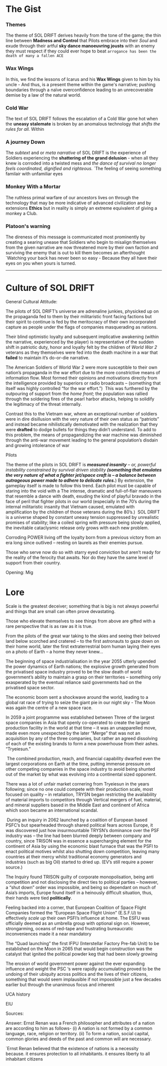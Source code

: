 
# The Gist

### Themes 

The theme of SOL DRIFT derives heavily from the tone of the game; the thin line between **Madness and Control** that Pilots embrace into their *Soul* and exude through their artful **sky dance manoeuvring jousts** with an enemy they must respect if they could ever hope to beat `arrogance has been the death of many a fallen ACE` 
### Wax Wings 
In this, we find the lessons of Icarus and his **Wax Wings** given to him by his uncle - And thus, is a present theme within the game's narrative; pushing boundaries through a naïve overconfidence leading to an unrecoverable demise by a law of the natural world.
### Cold War 
The text of SOL DRIFT follows the escalation of a Cold War gone hot when the **uneasy stalemate** is broken by an anomalous technology that *shifts the rules for all.* 
Within 
### A journey Down 
The *subtext* and or *meta narrative* of SOL DRIFT is the experience of Soldiers experiencing the **shattering of the grand delusion** - when all they knew is corroded into a twisted mess and *the dance of survival no longer feels coordinated, dignified and righteous.* `The feeling of seeing something familair with unfamiliar eyes 
### Monkey With a Mortar 
The ruthless primal warfare of our ancestors lives on through the technology that may be more indicative of advanced civilization and by extensions **Ethics** but in reality is simply an extreme equivalent of giving a monkey a Club.
### Platoon's warning
The direness of this message is communicated most prominently by creating a searing unease that Soldiers who begin to misalign themselves from the given narrative are now threatened more by their own faction and surviving the enemy that is out to kill them becomes an afterthought `Watching your back has never been so easy - Because they all have their eyes on you when yours is turned.

---

# Culture of SOL DRIFT

General Cultural Attitude:

The pilots of SOL DRIFT’s universe are adrenaline junkies, physicked up on the propaganda fed to them by their militaristic front facing factions but their spirit to continue is fed by the meritocracy of their own incorporated capture as people under the flags of companies masquerading as nations.

Their blind optimistic loyalty and subsequent implicative awakening (within the narrative, experienced by the player) is representative of the sudden shift in patriotic duty, honor and loyalty felt by the children of _World War 2_ veterans as they themselves were fed into the death machine in a war that **failed** to maintain it’s do-or-die narrative.

The American Soldiers of World War 2 were more susceptible to their own nation’s propaganda in the war effort due to the more constrictive means of information flow. Most formed their opinions and motivations directly from the intelligence provided by superiors or radio broadcasts – (something that itself was highly controlled “for the war effort.”)  This was furthered by the outpouring of support from the _home front_; the population was rallied through the soldering fires of the pearl harbor attacks, helping to solidify the legitimacy of the threat internally.

Contrast this to the Vietnam war, where an exceptional number of soldiers were in dire disillusion with the very nature of their own status as “patriots” and instead became nihilistically demotivated with the realization that they were **drafted** to dodge bullets for things they didn’t understand. To add to this problem, the means of propagandizing the war machine was diminished through the anti-war movement leading to the general population’s disdain and growing intolerance of war

Pilots

The theme of the pilots in SOL DRIFT is **_measured insanity_** – _or, powerful instability constrained by survival driven stability **(something that emulates the very nature of what a fighter jet/space craft is – a balance between outrageous power made to adhere to delicate rules.**_) By extension, the gameplay itself is made to follow this trend. Each pilot must be capable of staring into the void with a The intense, dramatic and full-of-flair maneuvers that resemble a dance with death, exuding the kind of playful bravado in the face of peril that fighter pilots in our world (especially in the 70’s during the internal militaristic insanity that Vietnam caused, emulated with amplification by the children of those veterans during the 80’s.)  SOL DRIFT is a universe shaped by constant uneasy tension suppressed by unrealistic promises of stability; like a coiled spring with pressure being slowly applied, the inevitable cataclysmic release only grows with each new problem. 

Corroding POWER living off the loyalty born from a previous victory from an era long since outlived – resting on laurels as their enemies pursue.

Those who serve now do so with starry eyed conviction but aren’t ready for the reality of the ferocity that awaits. Nor do they have the same level of support from their country.

Opening: Mig


# Lore

Scale is the greatest deceiver; something that is big is not always powerful and things that are small can often prove devastating.

Those who elevate themselves to see things from above are gifted with a rare perspective that is as raw as it is true.

From the pilots of the great war taking to the skies and seeing their beloved land below scorched and cratered – to the first astronauts to gaze down on their home world, later the first extraterrestrial born human laying their eyes on a photo of Earth – a home they never knew…

The beginning of space industrialisation in the year 2055 utterly upended the power dynamics of Earth nations; the explosive growth generated from the privatised space industry proved to be the slow death of world government’s ability to maintain a grasp on their territories – something only exasperated by the eventual reliance said governments had on the privatised space sector.

The economic boom sent a shockwave around the world, leading to a global rat race of trying to seize the giant pie in our night sky - The Moon was again the centre of a new space race.

In 2059 a joint programme was established between Three of the largest space companies in Asia that openly co-operated to create the largest production facility in the world at that time – it was an unapparelled move, made even more unexpected by the later “Merge” that was not an acquisition by any of the three companies, but rather an agreed dissolving of each of the existing brands to form a new powerhouse from their ashes. “Tryeiesun.”

 The combined production, reach, and financial capability dwarfed even the largest corporations on Earth at the time, putting immense pressure on other competing companies in the space industry to avoid being shunted out of the market by what was evolving into a continental sized opponent.

There was a lot of unfair market cornering from Tryeiesun in the years following; since no one could compete with their production scale, most focused on quality – in retaliation, TRYSN began restricting the availability of material imports to competitors through Vertical mergers of fuel, material, and mineral suppliers based in the Middle East and continent of Africa which soon became an international scandal.

 During an inquiry in 2062 launched by a coalition of European based PSFC’s but spearheaded through shared political fears across Europe, it was discovered just how insurmountable TRYSN’s dominance over the PSF industry was – the line had been blurred deeply between company and country, since TRISON was in essence a supercharging element for the continent of Asia by using the economic blast furnace that was the PSFI to enact political motives whilst also shutting down competition, leaving many countries at their mercy whilst traditional economy generators and industries (such as big Oil) started to dried up. (EV’s still require a power source.)

The Inquiry found TRISON guilty of corporate monopolisation, being anti competition and not disclosing the direct ties to political parties – however, a “shut down” order was impossible, and being so dependant on much of Asia’s imports, Europe found itself in a heinously difficult situation, thus, their hands were tied **politically**.

Feeling backed into a corner, that European Coalition of Space Flight Companies formed the “European Space Flight Union” (E.S.F.U) to effectively _scale up_ their own PSFI’s influence at home. The ESFU was officially deemed as an umbrella group with optional sign on. However, strongarming, oceans of red-tape and frustrating bureaucratic inconveniences made it a near mandatory

The “Quad launching” the first IFPU (Interstellar Factory Pre-fab Unit) to be established on the Moon in 2065 that would begin construction was the catalyst that ignited the political powder keg that had been slowly growing

The erosion of world government power against the ever expanding influence and weight the PSC ‘s were rapidly accumulating proved to be the undoing of their ubiquity across politics and the lives of their citizens, something that would seem implausible if not impossible just a few decades earlier but through the unanimous focus and inherent

UCA history

EIU

Sources:

Answer: Ernst Renan was a French philosopher and attributes of a nation are according to him as follows- (i) A nation is not formed by a common language, race, religion or territory. (ii) To form a nation, social capital, common glories and deeds of the past and common will are necessary.

`Ernst Renan believed that the existence of nations is a necessity because. it ensures protection to all inhabitants. it ensures liberty to all inhabitant citizens